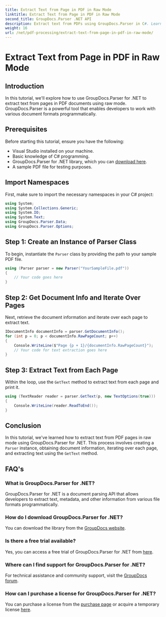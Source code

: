 ```yaml
---
title: Extract Text from Page in PDF in Raw Mode
linktitle: Extract Text from Page in PDF in Raw Mode
second_title: GroupDocs.Parser .NET API
description: Extract text from PDFs using GroupDocs.Parser in C#. Learn efficient PDF text extraction with this powerful .NET library.
weight: 16
url: /net/pdf-processing/extract-text-from-page-in-pdf-in-raw-mode/
---
```


# Extract Text from Page in PDF in Raw Mode

## Introduction
In this tutorial, we'll explore how to use GroupDocs.Parser for .NET to extract text from pages in PDF documents using raw mode. GroupDocs.Parser is a powerful tool that enables developers to work with various document formats programmatically.
## Prerequisites
Before starting this tutorial, ensure you have the following:
- Visual Studio installed on your machine.
- Basic knowledge of C# programming.
- GroupDocs.Parser for .NET library, which you can [download here](https://releases.groupdocs.com/parser/net/).
- A sample PDF file for testing purposes.

## Import Namespaces
First, make sure to import the necessary namespaces in your C# project:
```csharp
using System;
using System.Collections.Generic;
using System.IO;
using System.Text;
using GroupDocs.Parser.Data;
using GroupDocs.Parser.Options;
```
## Step 1: Create an Instance of Parser Class
To begin, instantiate the `Parser` class by providing the path to your sample PDF file.
```csharp
using (Parser parser = new Parser("YourSampleFile.pdf"))
{
    // Your code goes here
}
```
## Step 2: Get Document Info and Iterate Over Pages
Next, retrieve the document information and iterate over each page to extract text.
```csharp
IDocumentInfo documentInfo = parser.GetDocumentInfo();
for (int p = 0; p < documentInfo.RawPageCount; p++)
{
    Console.WriteLine($"Page {p + 1}/{documentInfo.RawPageCount}");
    // Your code for text extraction goes here
}
```
## Step 3: Extract Text from Each Page
Within the loop, use the `GetText` method to extract text from each page and print it.
```csharp
using (TextReader reader = parser.GetText(p, new TextOptions(true)))
{
    Console.WriteLine(reader.ReadToEnd());
}
```

## Conclusion
In this tutorial, we've learned how to extract text from PDF pages in raw mode using GroupDocs.Parser for .NET. This process involves creating a `Parser` instance, obtaining document information, iterating over each page, and extracting text using the `GetText` method.

## FAQ's
### What is GroupDocs.Parser for .NET?
GroupDocs.Parser for .NET is a document parsing API that allows developers to extract text, metadata, and other information from various file formats programmatically.
### How do I download GroupDocs.Parser for .NET?
You can download the library from the [GroupDocs website](https://releases.groupdocs.com/parser/net/).
### Is there a free trial available?
Yes, you can access a free trial of GroupDocs.Parser for .NET from [here](https://releases.groupdocs.com/).
### Where can I find support for GroupDocs.Parser for .NET?
For technical assistance and community support, visit the [GroupDocs forum](https://forum.groupdocs.com/c/parser/17).
### How can I purchase a license for GroupDocs.Parser for .NET?
You can purchase a license from the [purchase page](https://purchase.groupdocs.com/buy) or acquire a temporary license [here](https://purchase.groupdocs.com/temporary-license/).
